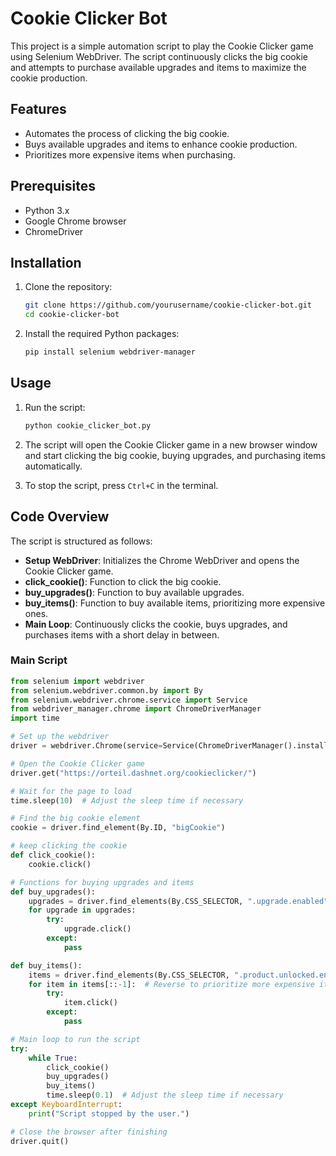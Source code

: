 # Cookie Clicker Bot

This project is a simple automation script to play the Cookie Clicker game using Selenium WebDriver. The script continuously clicks the big cookie and attempts to purchase available upgrades and items to maximize the cookie production.

## Features

- Automates the process of clicking the big cookie.
- Buys available upgrades and items to enhance cookie production.
- Prioritizes more expensive items when purchasing.

## Prerequisites

- Python 3.x
- Google Chrome browser
- ChromeDriver

## Installation

1. Clone the repository:

    ```bash
    git clone https://github.com/yourusername/cookie-clicker-bot.git
    cd cookie-clicker-bot
    ```

2. Install the required Python packages:

    ```bash
    pip install selenium webdriver-manager
    ```

## Usage

1. Run the script:

    ```bash
    python cookie_clicker_bot.py
    ```

2. The script will open the Cookie Clicker game in a new browser window and start clicking the big cookie, buying upgrades, and purchasing items automatically.

3. To stop the script, press `Ctrl+C` in the terminal.

## Code Overview

The script is structured as follows:

- **Setup WebDriver**: Initializes the Chrome WebDriver and opens the Cookie Clicker game.
- **click_cookie()**: Function to click the big cookie.
- **buy_upgrades()**: Function to buy available upgrades.
- **buy_items()**: Function to buy available items, prioritizing more expensive ones.
- **Main Loop**: Continuously clicks the cookie, buys upgrades, and purchases items with a short delay in between.

### Main Script

```python
from selenium import webdriver
from selenium.webdriver.common.by import By
from selenium.webdriver.chrome.service import Service
from webdriver_manager.chrome import ChromeDriverManager
import time

# Set up the webdriver
driver = webdriver.Chrome(service=Service(ChromeDriverManager().install()))

# Open the Cookie Clicker game
driver.get("https://orteil.dashnet.org/cookieclicker/")

# Wait for the page to load
time.sleep(10)  # Adjust the sleep time if necessary

# Find the big cookie element
cookie = driver.find_element(By.ID, "bigCookie")

# keep clicking the cookie
def click_cookie():
    cookie.click()

# Functions for buying upgrades and items 
def buy_upgrades():
    upgrades = driver.find_elements(By.CSS_SELECTOR, ".upgrade.enabled")
    for upgrade in upgrades:
        try:
            upgrade.click()
        except:
            pass

def buy_items():
    items = driver.find_elements(By.CSS_SELECTOR, ".product.unlocked.enabled")
    for item in items[::-1]:  # Reverse to prioritize more expensive items
        try:
            item.click()
        except:
            pass

# Main loop to run the script
try:
    while True:
        click_cookie()
        buy_upgrades()
        buy_items()
        time.sleep(0.1)  # Adjust the sleep time if necessary
except KeyboardInterrupt:
    print("Script stopped by the user.")

# Close the browser after finishing
driver.quit()
